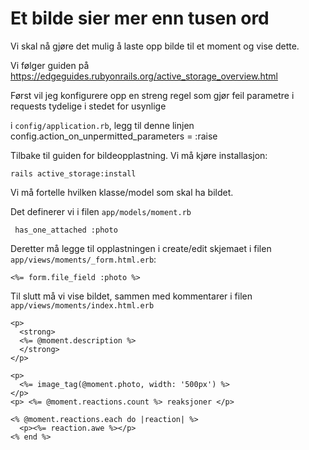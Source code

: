  # Et bilde sier mer enn tusen ord
 
 Vi skal nå gjøre det mulig å laste opp bilde til et moment og vise dette.

 Vi følger guiden på https://edgeguides.rubyonrails.org/active_storage_overview.html
 
 Først vil jeg konfigurere opp en streng regel som gjør feil parametre i requests tydelige i stedet for usynlige
 
  i `config/application.rb`, legg til denne linjen
    config.action_on_unpermitted_parameters = :raise
 
 Tilbake til guiden for bildeopplastning. Vi må kjøre installasjon:
 
    rails active_storage:install
 
 Vi må fortelle hvilken klasse/model som skal ha bildet.
 
 Det definerer vi i filen `app/models/moment.rb`
 
     has_one_attached :photo

 Deretter må legge til opplastningen i create/edit skjemaet i filen `app/views/moments/_form.html.erb`:

    <%= form.file_field :photo %>

 Til slutt må vi vise bildet, sammen med kommentarer i filen `app/views/moments/index.html.erb`

    <p>
      <strong>
      <%= @moment.description %>
      </strong>
    </p>

    <p>
      <%= image_tag(@moment.photo, width: '500px') %>
    </p>
    <p> <%= @moment.reactions.count %> reaksjoner </p>

    <% @moment.reactions.each do |reaction| %>
      <p><%= reaction.awe %></p>
    <% end %>      
